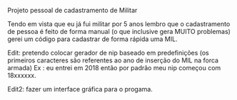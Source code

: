 Projeto pessoal de cadastramento de Militar 

Tendo em vista que eu já fui militar por 5 anos lembro que o cadastramento de pessoa é feito de forma manual (o que inclusive gera MUITO problemas) gerei um código para cadastrar de forma rápida uma MIL.

Edit: pretendo colocar gerador de nip baseado em predefinições (os primeiros caracteres são referentes ao ano de inserção do MIL na forca armada)
Ex : eu entrei em 2018 então por padrão meu nip começou com 18xxxxxx.

Edit2: fazer um interface gráfica para o progama.



